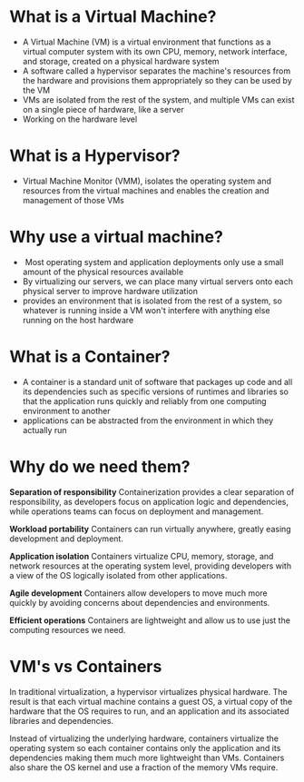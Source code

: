 # What is a Virtual Machine?
* A Virtual Machine (VM) is a virtual environment that functions as a virtual computer system with its own CPU, memory, network interface, and storage, created on a physical hardware system
* A software called a hypervisor separates the machine's resources from the hardware and provisions them appropriately so they can be used by the VM
* VMs are isolated from the rest of the system, and multiple VMs can exist on a single piece of hardware, like a server
* Working on the hardware level

# What is a Hypervisor?
* Virtual Machine Monitor (VMM), isolates the operating system and resources from the virtual machines and enables the creation and management of those VMs

# Why use a virtual machine?
*  Most operating system and application deployments only use a small amount of the physical resources available
* By virtualizing our servers, we can place many virtual servers onto each physical server to improve hardware utilization
* provides an environment that is isolated from the rest of a system, so whatever is running inside a VM won't interfere with anything else running on the host hardware

# What is a Container?
* A container is a standard unit of software that packages up code and all its dependencies such as specific versions of runtimes and libraries so that the application runs quickly and reliably from one computing environment to another
* applications can be abstracted from the environment in which they actually run

# Why do we need them?
**Separation of responsibility**
Containerization provides a clear separation of responsibility, as developers focus on application logic and dependencies, while operations teams can focus on deployment and management.

**Workload portability**
Containers can run virtually anywhere, greatly easing development and deployment.

**Application isolation**
Containers virtualize CPU, memory, storage, and network resources at the operating system level, providing developers with a view of the OS logically isolated from other applications.

**Agile development**
Containers allow developers to move much more quickly by avoiding concerns about dependencies and environments.

**Efficient operations**
Containers are lightweight and allow us to use just the computing resources we need.

# VM's vs Containers 
In traditional virtualization, a hypervisor virtualizes physical hardware. The result is that each virtual machine contains a guest OS, a virtual copy of the hardware that the OS requires to run, and an application and its associated libraries and dependencies.

Instead of virtualizing the underlying hardware, containers virtualize the operating system so each container contains only the application and its dependencies making them much more lightweight than VMs. Containers also share the OS kernel and use a fraction of the memory VMs require.